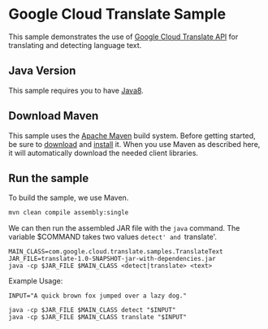 # Google Cloud Translate Sample

This sample demonstrates the use of [Google Cloud Translate
API][Translate-Docs] for translating and detecting language text.

[Translate-Docs]: https://cloud.google.com/translate/docs/

## Java Version

This sample requires you to have
[Java8](https://docs.oracle.com/javase/8/docs/technotes/guides/install/install_overview.html).

## Download Maven

This sample uses the [Apache Maven][maven] build system. Before getting started,
be
sure to [download][maven-download] and [install][maven-install] it. When you use
Maven as described here, it will automatically download the needed client
libraries.

[maven]: https://maven.apache.org
[maven-download]: https://maven.apache.org/download.cgi
[maven-install]: https://maven.apache.org/install.html

## Run the sample

To build the sample, we use Maven.

```bash
mvn clean compile assembly:single
```

We can then run the assembled JAR file with the `java` command. The variable
$COMMAND takes two values `detect' and `translate'.

```
MAIN_CLASS=com.google.cloud.translate.samples.TranslateText
JAR_FILE=translate-1.0-SNAPSHOT-jar-with-dependencies.jar
java -cp $JAR_FILE $MAIN_CLASS <detect|translate> <text>
```

Example Usage:

```
INPUT="A quick brown fox jumped over a lazy dog."

java -cp $JAR_FILE $MAIN_CLASS detect "$INPUT"
java -cp $JAR_FILE $MAIN_CLASS translate "$INPUT"
```
